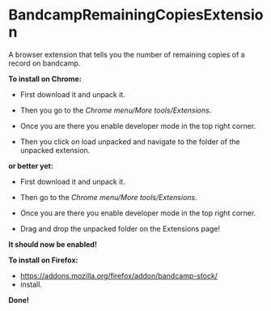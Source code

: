 # BandcampRemainingCopiesExtension
A browser extension that tells you the number of remaining copies of a record on bandcamp.



**To install on Chrome:**

- First download it and unpack it.

- Then you go to the _Chrome menu/More tools/Extensions_.

- Once you are there you enable developer mode in the top right corner.

- Then you click on load unpacked and navigate to the folder of the unpacked extension.

**or better yet:**
- First download it and unpack it.


- Then go to the _Chrome menu/More tools/Extensions_.

- Once you are there you enable developer mode in the top right corner.

- Drag and drop the unpacked folder on the Extensions page!


**It should now be enabled!**



**To install on Firefox:**

- https://addons.mozilla.org/firefox/addon/bandcamp-stock/
- install.

**Done!**

